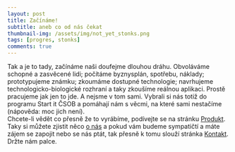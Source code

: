 ```yaml
---
layout: post
title: Začínáme!
subtitle: aneb co od nás čekat
thumbnail-img: /assets/img/not_yet_stonks.png
tags: [progres, stonks]
comments: true
---
```

Tak a je to tady, začínáme naši doufejme dlouhou dráhu. Obvoláváme schopné a zasvěcené lidi; počítáme byznysplán, spotřebu, náklady; prototypujeme známku; zkoumáme dostupné technologie; navrhujeme technologicko-biologické rozhraní a taky zkoušíme reálnou aplikaci. Prostě pracujeme jak jen to jde. A nejsme v tom sami. Vybrali si nás totiž do programu Start it ČSOB a pomáhají nám s věcmi, na které sami nestačíme (nápověda: moc jich není).\
Chcete-li vědět co přesně že to vyrábíme, podívejte se na stránku [Produkt](../produkt). Taky si můžete zjistit něco [o nás](../o-nas) a pokud vám budeme sympatičtí a máte zájem se zapojit nebo se nás ptát, tak přesně k tomu slouží stránka [Kontakt](../kontakt). Držte nám palce.
